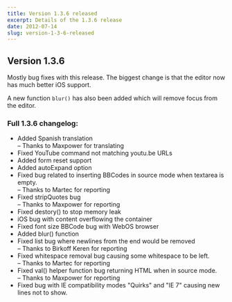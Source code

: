 ```yaml
---
title: Version 1.3.6 released
excerpt: Details of the 1.3.6 release
date: 2012-07-14
slug: version-1-3-6-released
---
```

## Version 1.3.6

Mostly bug fixes with this release. The biggest change is that the editor now has much better iOS support.

A new function `blur()` has also been added which will remove focus from the editor.

### Full 1.3.6 changelog:

<div class="well">
	<ul>
		<li>Added Spanish translation<br>
			&ndash; Thanks to Maxpower for translating</li>
		<li>Fixed YouTube command not matching youtu.be URLs</li>
		<li>Added form reset support</li>
		<li>Added autoExpand option</li>
		<li>Fixed bug related to inserting BBCodes in source mode when textarea is empty.<br>
			&ndash; Thanks to Martec for reporting</li>
		<li>Fixed stripQuotes bug<br>
			&ndash; Thanks to Maxpower for reporting</li>
		<li>Fixed destory() to stop memory leak</li>
		<li>iOS bug with content overflowing the container</li>
		<li>Fixed font size BBCode bug with WebOS browser</li>
		<li>Added blur() function</li>
		<li>Fixed list bug where newlines from the end would be removed<br>
			&ndash; Thanks to Birkoff Keren for reporting</li>
		<li>Fixed whitespace removal bug causing some whitespace to be left.<br>
			&ndash; Thanks to Martec for reporting</li>
		<li>Fixed val() helper function bug returning HTML when in source mode.<br>
			&ndash; Thanks to Maxpower for reporting</li>
		<li>Fixed bug with IE compatibility modes "Quirks" and "IE 7" causing new lines not to show.</li>
	</ul>
</div>
